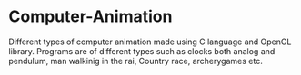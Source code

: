 # Computer-Animation

Different types of computer animation made using C language and OpenGL library.
Programs are of  different types such as clocks both analog and pendulum, man walkinig in the rai, Country race, archerygames etc.
